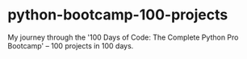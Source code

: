 # python-bootcamp-100-projects
My journey through the '100 Days of Code: The Complete Python Pro Bootcamp' – 100 projects in 100 days.
